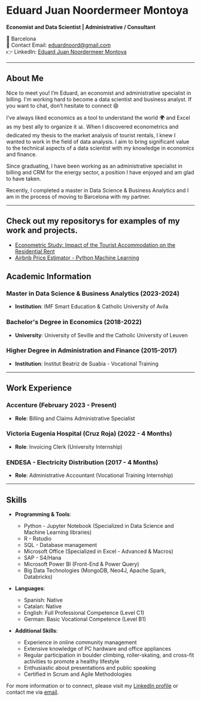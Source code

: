 # Eduard Juan Noordermeer Montoya

**Economist and Data Scientist | Administrative / Consultant**

📍 Barcelona  
📧 Contact Email: [eduardnoord@gmail.com](mailto:eduardnoord@gmail.com)  
👉 LinkedIn: [Eduard Juan Noordermeer Montoya](https://www.linkedin.com/in/eduard-juan-noordermeer-montoya-513179107/)    

---

## About Me

Nice to meet you! I’m Eduard, an economist and administrative specialist in billing. I'm working hard to become a data scientist and business analyst. If you want to chat, don’t hesitate to connect 😄

I’ve always liked economics as a tool to understand the world 🌍 and Excel as my best ally to organize it 📊. When I discovered econometrics and dedicated my thesis to the market analysis of tourist rentals, I knew I wanted to work in the field of data analysis. I aim to bring significant value to the technical aspects of a data scientist with my knowledge in economics and finance.

Since graduating, I have been working as an administrative specialist in billing and CRM for the energy sector, a position I have enjoyed and am glad to have taken.

Recently, I completed a master in Data Science & Business Analytics and I am in the process of moving to Barcelona with my partner.

---
Check out my repositorys for examples of my work and projects.
---
- [Econometric Study: Impact of the Tourist Accommodation on the Residential Rent](https://github.com/EduardNoord/Econometric-study.-Impact-of-the-tourist-accommodation-on-the-residential-rent)
- [Airbnb Price Estimator - Python Machine Learning](https://github.com/EduardNoord/Airbnb-price-estimator---Python-Machine-Learning)

## Academic Information
### Master in Data Science & Business Analytics (2023-2024)
- **Institution**: IMF Smart Education & Catholic University of Avila
### Bachelor's Degree in Economics (2018-2022)
- **University**: University of Seville and the Catholic University of Leuven
### Higher Degree in Administration and Finance (2015-2017)
- **Institution**: Institut Beatriz de Suabia - Vocational Training

---

## Work Experience
### Accenture (February 2023 - Present)
- **Role**: Billing and Claims Administrative Specialist

### Victoria Eugenia Hospital (Cruz Roja) (2022 - 4 Months)
- **Role**: Invoicing Clerk (University Internship)

### ENDESA - Electricity Distribution (2017 - 4 Months)
- **Role**: Administrative Accountant (Vocational Training Internship)

---

## Skills

- **Programming & Tools**:
  - Python - Jupyter Notebook (Specialized in Data Science and Machine Learning libraries)
  - R - Rstudio
  - SQL - Database management
  - Microsoft Office (Specialized in Excel - Advanced & Macros)
  - SAP - S4/Hana
  - Microsoft Power BI (Front-End & Power Query)
  - Big Data Technologies (MongoDB, Neo4J, Apache Spark, Databricks)

- **Languages**:
  - Spanish: Native
  - Catalan: Native
  - English: Full Professional Competence (Level C1)
  - German: Basic Vocational Competence (Level B1)

- **Additional Skills**:
  - Experience in online community management
  - Extensive knowledge of PC hardware and office appliances
  - Regular participation in boulder climbing, roller-skating, and cross-fit activities to promote a healthy lifestyle
  - Enthusiastic about presentations and public speaking
  - Certified in Scrum and Agile Methodologies

For more information or to connect, please visit my [LinkedIn profile](https://www.linkedin.com/in/eduard-juan-noordermeer-montoya-513179107/) or contact me via [email](mailto:eduardnoord@gmail.com).
